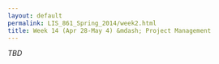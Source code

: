 ```yaml
---
layout: default
permalink: LIS_861_Spring_2014/week2.html
title: Week 14 (Apr 28-May 4) &mdash; Project Management
---
```

<em>TBD</em>
<!--
#####Key questions
#####To read/watch
######Required
######Optional
#####Assignment
-->